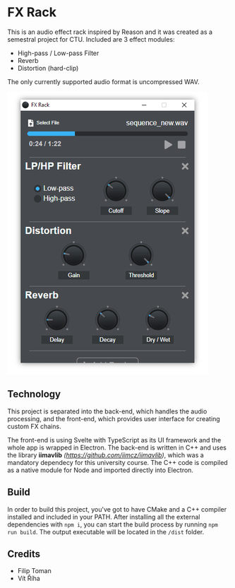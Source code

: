 # FX Rack
This is an audio effect rack inspired by Reason and it was created as a semestral project for CTU. Included are 3 effect modules:
- High-pass / Low-pass Filter
- Reverb
- Distortion (hard-clip)

The only currently supported audio format is uncompressed WAV.

![Preview of the FX Rack application](/resources/preview.png)

## Technology
This project is separated into the back-end, which handles the audio processing, and the front-end, which provides user interface for creating custom FX chains.

The front-end is using Svelte with TypeScript as its UI framework and the whole app is wrapped in Electron. The back-end is written in C++ and uses the library **iimavlib** *(https://github.com/iimcz/iimavlib)*, which was a mandatory dependecy for this university course. The C++ code is compiled as a native module for Node and imported directly into Electron.

## Build
In order to build this project, you've got to have CMake and a C++ compiler installed and included in your PATH. After installing all the external dependencies with `npm i`, you can start the build process by running `npm run build`. The output executable will be located in the `/dist` folder.

## Credits
- Filip Toman
- Vít Říha
